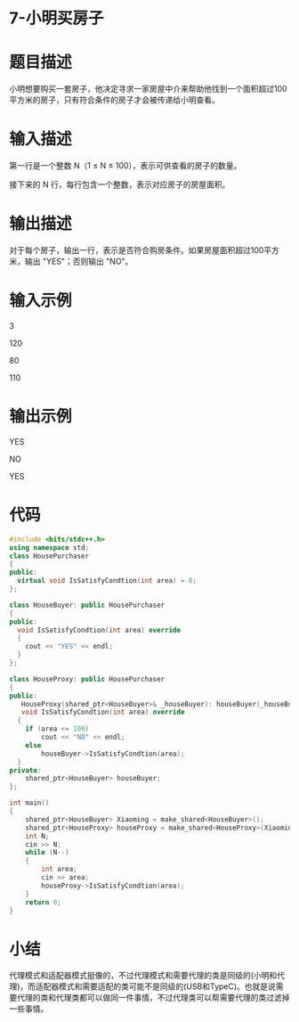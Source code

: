 
# 7-小明买房子
# 题目描述
小明想要购买一套房子，他决定寻求一家房屋中介来帮助他找到一个面积超过100平方米的房子，只有符合条件的房子才会被传递给小明查看。
# 输入描述
第一行是一个整数 N（1 ≤ N ≤ 100），表示可供查看的房子的数量。

接下来的 N 行，每行包含一个整数，表示对应房子的房屋面积。

# 输出描述
对于每个房子，输出一行，表示是否符合购房条件。如果房屋面积超过100平方米，输出 "YES"；否则输出 "NO"。
# 输入示例
3

120

80

110
# 输出示例
YES

NO

YES

# 代码
```cpp
#include <bits/stdc++.h>
using namespace std;
class HousePurchaser
{
public:
  virtual void IsSatisfyCondtion(int area) = 0;
};

class HouseBuyer: public HousePurchaser
{
public:
  void IsSatisfyCondtion(int area) override
  {
    cout << "YES" << endl;
  }
};

class HouseProxy: public HousePurchaser
{
public:
   HouseProxy(shared_ptr<HouseBuyer>& _houseBuyer): houseBuyer(_houseBuyer) {}
   void IsSatisfyCondtion(int area) override
  {
    if (area <= 100)
        cout << "NO" << endl;
    else
        houseBuyer->IsSatisfyCondtion(area);
  } 
private:
    shared_ptr<HouseBuyer> houseBuyer;
};

int main()
{
    shared_ptr<HouseBuyer> Xiaoming = make_shared<HouseBuyer>();
    shared_ptr<HouseProxy> houseProxy = make_shared<HouseProxy>(Xiaoming);
    int N;
    cin >> N;
    while (N--)
    {
        int area;
        cin >> area;
        houseProxy->IsSatisfyCondtion(area);
    }
    return 0;
}
```

# 小结 
代理模式和适配器模式挺像的，不过代理模式和需要代理的类是同级的(小明和代理)，而适配器模式和需要适配的类可能不是同级的(USB和TypeC)。也就是说需要代理的类和代理类都可以做同一件事情，不过代理类可以帮需要代理的类过滤掉一些事情。